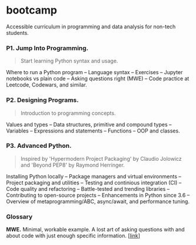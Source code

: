 # bootcamp
Accessible curriculum in programming and data analysis for non-tech students.

### P1. Jump Into Programming.

> Start learning Python syntax and usage.

Where to run a Python program – Language syntax – Exercises – Jupyter notebooks vs plain code – Asking questions right (MWE) – Code practice at Leetcode, Codewars, and similar.

### P2. Designing Programs.

> Introduction to programming concepts.

Values and types – Data structures, primitive and compound types – Variables – Expressions and statements – Functions – OOP and classes.

### P3. Advanced Python.

> Inspired by 'Hypermodern Project Packaging' by Claudio Jolowicz and 'Beyond PEP8' by Raymond Herringer.

Installing Python locally – Package managers and virtual environments – Project packaging and utilities – Testing and continious integration (CI) – Code quality and refactoring – Battle-tested and trending libraries – Contributing to open-source projects – Enhancements in Python since 3.6 – Overview of metaprogramming/ABC, async/await, and performance tuning.

### Glossary

**MWE.** Minimal, workable example. A lost art of asking questions with and about code with just enough specific information. [[link](https://stackoverflow.com/help/minimal-reproducible-example)]